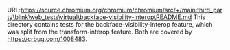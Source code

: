 URL:https://source.chromium.org/chromium/chromium/src/+/main:third_party\blink\web_tests\virtual\backface-visibility-interop\README.md
This directory contains tests for the backface-visibility-interop
feature, which was split from the transform-interop feature.  Both are
covered by https://crbug.com/1008483.

